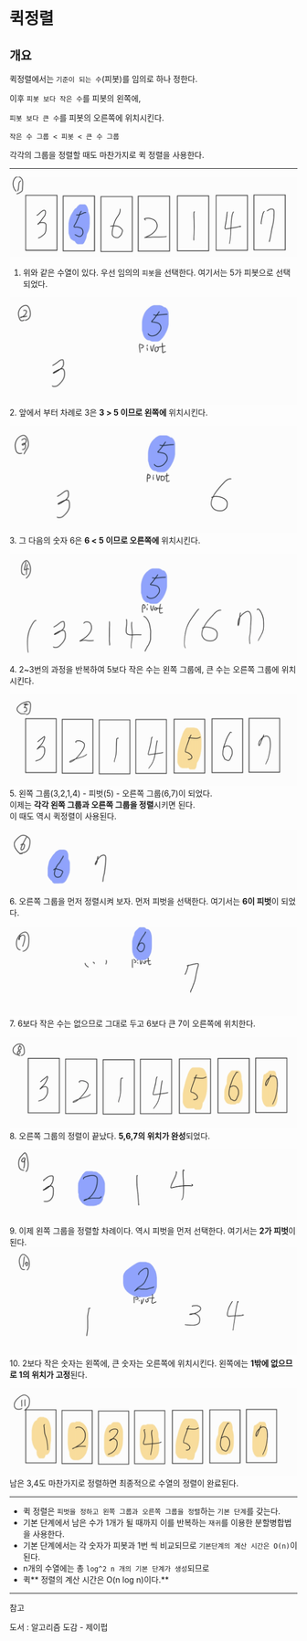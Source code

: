 # 퀵정렬

## 개요

퀵정렬에서는 `기준이 되는 수`(피봇)를 임의로 하나 정한다.

이후 `피봇 보다 작은 수`를 피봇의 왼쪽에,

`피봇 보다 큰 수`를 피봇의 오른쪽에 위치시킨다.
```
작은 수 그룹 < 피봇 < 큰 수 그룹
```
각각의 그룹을 정렬할 때도 마찬가지로 퀵 정렬을 사용한다.

---

![](images/1.png)
1. 위와 같은 수열이 있다. 우선 임의의 `피봇`을 선택한다. 여기서는 5가 피봇으로 선택되었다.


![](images/2.png)
2. 앞에서 부터 차례로 3은 **3 > 5 이므로 왼쪽에** 위치시킨다.


![](images/3.png)
3. 그 다음의 숫자 6은 **6 < 5 이므로 오른쪽에** 위치시킨다.


![](images/4.png)
4. 2~3번의 과정을 반복하여 5보다 작은 수는 왼쪽 그룹에, 큰 수는 오른쪽 그룹에 위치시킨다.

![](images/5.png)
5. 왼쪽 그룹(3,2,1,4) -  피벗(5) -  오른쪽 그룹(6,7)이 되었다.  
이제는 **각각 왼쪽 그룹과 오른쪽 그룹을 정렬**시키면 된다.  
이 때도 역시 퀵정렬이 사용된다.

![](images/6.png)
6. 오른쪽 그룹을 먼저 정렬시켜 보자. 먼저 피벗을 선택한다. 여기서는 **6이 피벗**이 되었다.

![](images/7.png)
7. 6보다 작은 수는 없으므로 그대로 두고 6보다 큰 7이 오른쪽에 위치한다.

![](images/8.png)
8. 오른쪽 그룹의 정렬이 끝났다. **5,6,7의 위치가 완성**되었다.

![](images/9.png)
9. 이제 왼쪽 그룹을 정렬할 차례이다. 역시 피벗을 먼저 선택한다. 여기서는 **2가 피벗**이 된다.
![](images/10.png)
10. 2보다 작은 숫자는 왼쪽에, 큰 숫자는 오른쪽에 위치시킨다.
왼쪽에는 **1밖에 없으므로 1의 위치가 고정**된다.

![](images/11.png)
남은 3,4도 마찬가지로 정렬하면 최종적으로 수열의 정렬이 완료된다.

---

* 퀵 정렬은 `피벗을 정하고 왼쪽 그룹과 오른쪽 그룹을 정렬`하는 `기본 단계`를 갖는다.
* 기본 단계에서 남은 수가 1개가 될 때까지 이를 반복하는 `재귀`를 이용한 분할병합법을 사용한다.
* 기본 단계에서는 각 숫자가 피봇과 1번 씩 비교되므로 `기본단계의 계산 시간은 O(n)`이 된다.
* n개의 수열에는 총 `log^2 n 개의 기본 단계가 생성`되므로 
* 퀵** 정렬의 계산 시간은 O(n log n)이다.**

---

참고

도서 : 알고리즘 도감 - 제이펍